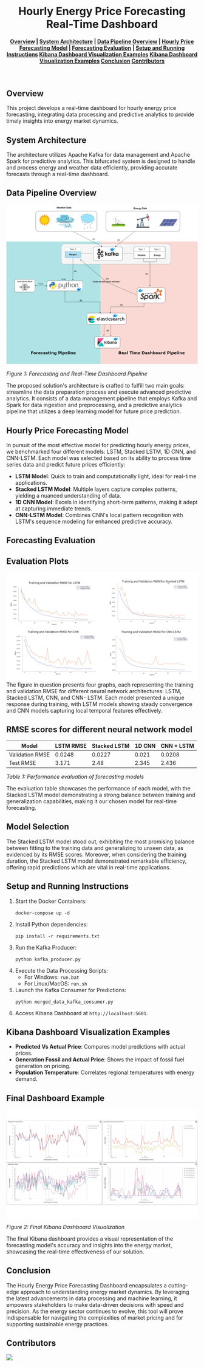 <h1 align="center">
  <br>
  Hourly Energy Price Forecasting Real-Time Dashboard
</h1>
<div align="center">
  <h4>
    <a href="#overview">Overview</a> |
    <a href="#system-architecture">System Architecture</a> |
    <a href="#data-pipeline-overview">Data Pipeline Overview</a> |
    <a href="#hourly-price-forecasting-model">Hourly Price Forecasting Model</a> |
    <a href="#forecasting-evaluation">Forecasting Evaluation</a> |
    <a href="#setup-and-running-instructions">Setup and Running Instructions</a>
    <a href="#kibana-dashboard-visualization-examples">Kibana Dashboard Visualization Examples</a>
    <a href="#final-dashboard-example">Kibana Dashboard Visualization Examples</a>
    <a href="#conclusion">Conclusion</a>
    <a href="#contributors">Contributors</a>
  </h4>
</div>
<br>

## Overview

This project develops a real-time dashboard for hourly energy price forecasting, integrating data processing and predictive analytics to provide timely insights into energy market dynamics.

## System Architecture

The architecture utilizes Apache Kafka for data management and Apache Spark for predictive analytics. This bifurcated system is designed to handle and process energy and weather data efficiently, providing accurate forecasts through a real-time dashboard.

## Data Pipeline Overview

![Forecasting Pipeline](images/all_pipeline.png)

*Figure 1: Forecasting and Real-Time Dashboard Pipeline*

The proposed solution's architecture is crafted to fulfill two main goals: streamline the data preparation process and execute advanced predictive analytics. It consists of a data management pipeline that employs Kafka and Spark for data ingestion and preprocessing, and a predictive analytics pipeline that utilizes a deep learning model for future price prediction.

## Hourly Price Forecasting Model

In pursuit of the most effective model for predicting hourly energy prices, we benchmarked four different models: LSTM, Stacked LSTM, 1D CNN, and CNN-LSTM. Each model was selected based on its ability to process time series data and predict future prices efficiently:

- **LSTM Model**: Quick to train and computationally light, ideal for real-time applications.
- **Stacked LSTM Model**: Multiple layers capture complex patterns, yielding a nuanced understanding of data.
- **1D CNN Model**: Excels in identifying short-term patterns, making it adept at capturing immediate trends.
- **CNN-LSTM Model**: Combines CNN's local pattern recognition with LSTM's sequence modeling for enhanced predictive accuracy.

## Forecasting Evaluation

## Evaluation Plots

![Evaluation Plots](images/results.png)
The figure in question presents four graphs, each representing the training and validation
RMSE for different neural network architectures: LSTM, Stacked LSTM, CNN, and CNN-
LSTM. Each model presented a unique response during training, with LSTM models
showing steady convergence and CNN models capturing local temporal features effectively.

## RMSE scores for different neural network model


| Model           | LSTM  RMSE | Stacked LSTM |  1D CNN   |CNN + LSTM|
|-----------------|------------|--------------|-----------|----------|
| Validation RMSE |   0.0248   |   0.0227     |  0.021    |  0.0208  |
| Test RMSE       |3.171       |   2.48       |  2.345    |   2.436  |


*Table 1: Performance evaluation of forecasting models*

The evaluation table showcases the performance of each model, with the Stacked LSTM model demonstrating a strong balance between training and generalization capabilities, making it our chosen model for real-time forecasting.
## Model Selection

The Stacked LSTM model stood out, exhibiting the most promising balance between fitting to the training data and generalizing to unseen data, as evidenced by its RMSE scores. Moreover, when considering the training duration, the Stacked LSTM model demonstrated remarkable efficiency, offering rapid predictions which are vital in real-time applications.


## Setup and Running Instructions

1. Start the Docker Containers:
    ```
    docker-compose up -d
    ```
2. Install Python dependencies:
    ```
    pip install -r requirements.txt
    ```
3. Run the Kafka Producer:
    ```
    python kafka_producer.py
    ```
4. Execute the Data Processing Scripts:
    - For Windows: `run.bat`
    - For Linux/MacOS: `run.sh`
5. Launch the Kafka Consumer for Predictions:
    ```
    python merged_data_kafka_consumer.py
    ```
6. Access Kibana Dashboard at `http://localhost:5601`.

## Kibana Dashboard Visualization Examples

- **Predicted Vs Actual Price**: Compares model predictions with actual prices.
- **Generation Fossil and Actual Price**: Shows the impact of fossil fuel generation on pricing.
- **Population Temperature**: Correlates regional temperatures with energy demand.

## Final Dashboard Example

![Final Kibana Dashboard](images/kibana_dash.png)

*Figure 2: Final Kibana Dashboard Visualization*

The final Kibana dashboard provides a visual representation of the forecasting model's accuracy and insights into the energy market, showcasing the real-time effectiveness of our solution.

## Conclusion

The Hourly Energy Price Forecasting Dashboard encapsulates a cutting-edge approach to understanding energy market dynamics. By leveraging the latest advancements in data processing and machine learning, it empowers stakeholders to make data-driven decisions with speed and precision. As the energy sector continues to evolve, this tool will prove indispensable for navigating the complexities of market pricing and for supporting sustainable energy practices.

## Contributors
<a href="https://github.com/dhouib-akram/Real-Time-Electricity-Price-Forcasting/graphs/contributors">
    <img src="https://contrib.rocks/image?repo=dhouib-akram/Real-Time-Electricity-Price-Forcasting" />
</a>

